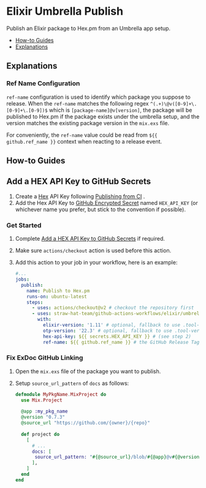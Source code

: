 # Elixir Umbrella Publish

Publish an Elixir package to Hex.pm from an Umbrella app setup.

- [How-to Guides](#how-to-guides)
- [Explanations](#explanations)

## Explanations

### Ref Name Configuration

`ref-name` configuration is used to identify which package you suppose to release. When the `ref-name` matches the
following regex `^(.+)\@v([0-9]+\.[0-9]+\.[0-9])$` which is `[package-name]@v[version]`, the package will be published
to Hex.pm if the package exists under the umbrella setup, and the version matches the existing package version in
the `mix.exs` file.

For conveniently, the `ref-name` value could be read from `${{ github.ref_name }}` context when reacting to a release
event.

## How-to Guides

## Add a HEX API Key to GitHub Secrets

1. Create a [Hex](https://hex.pm) API Key following [Publishing from CI](https://hex.pm/docs/publish#publishing-from-ci)
   .
2. Add the Hex API Key
   to [GitHub Encrypted Secret](https://docs.github.com/en/actions/security-guides/encrypted-secrets)
   named `HEX_API_KEY` (or whichever name you prefer, but stick to the convention if possible).

### Get Started

1. Complete [Add a HEX API Key to GitHub Secrets](#add-a-hex-api-key-to-github-secrets) if required.
2. Make sure `actions/checkout` action is used before this action.
3. Add this action to your job in your workflow, here is an example:

    ```yml
    #...
    jobs:
      publish:
        name: Publish to Hex.pm
        runs-on: ubuntu-latest
        steps:
          - uses: actions/checkout@v2 # checkout the repository first
          - uses: straw-hat-team/github-actions-workflows/elixir/umbrella-publish@master
            with:
              elixir-version: '1.11' # optional, fallback to use .tool-versions
              otp-version: '22.3' # optional, fallback to use .tool-versions
              hex-api-key: ${{ secrets.HEX_API_KEY }} # (see step 2)
              ref-name: ${{ github.ref_name }} # the GitHub Release Tag Name with the format of "[package name]@v[version]"
    ```

### Fix ExDoc GitHub Linking

1. Open the `mix.exs` file of the package you want to publish.
2. Setup `source_url_pattern` of `docs` as follows:
    
    ```elixir
    defmodule MyPkgName.MixProject do
      use Mix.Project
      
      @app :my_pkg_name
      @version "0.7.3"
      @source_url "https://github.com/{owner}/{repo}"
      
      def project do
        [
          # ...
          docs: [
           source_url_pattern: "#{@source_url}/blob/#{@app}@v#{@version}/apps/#{@app}/%{path}#L%{line}"
          ],
        ]
      end
    end
    ```
